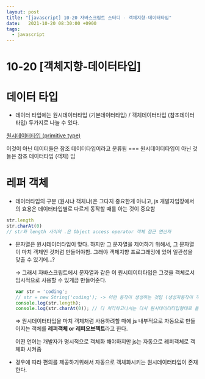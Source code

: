 ```yaml
---
layout: post
title: "[javascript] 10-20 자바스크립트 스터디 - 객체지향-데이터타입"
date:   2021-10-20 08:30:00 +0900
tags:
  - javascript
---
```


# 10-20 [객체지향-데이터타입]

# 데이터 타입

- 데이터 타입에는 원시데이터타입 (기본데이터타입) / 객체데이터타입 (참조데이터타입) 두가지로 나눌 수 있다.

[원시데이터타입 (primitive type)](https://www.notion.so/26cb6ce5b68d413380ed0b1b0e3bbad0)

이것이 아닌 데이터들은 참조 데이터타입이라고 분류됨 === 원시데이터타입이 아닌 것들은 참조 데이터타입 (객체) 임

# 레퍼 객체

- 데이터타입의 구분 (원시냐 객체냐)은 그다지 중요한게 아니고, js 개발자입장에서의 효용은 데이터타입별로 다르게 동작할 때를 아는 것이 중요함

```jsx
str.length
str.charAt(0) 
// str와 length 사이의 .은 Object access operator 객체 접근 연산자
```

- 문자열은 원시데이터타입이 맞다. 하지만 그 문자열을 제어하기 위해서, 그 문자열이 마치 객체인 것처럼 만들어야함. 그래야 객체지향 프로그래밍에 있어 일관성을 맞출 수 있기에...?
    
    → 그래서 자바스크립트에서 문자열과 같은 이 원시데이터타입은 그것을 객체로서 임시적으로 사용할 수 있게끔 만들어준다.
    
    ```jsx
    var str = 'coding';
    // str = new String('coding'); -> 이런 동작이 생성하는 것임 (생성자동작이 객체인것처럼 만들어줌) 
    console.log(str.length);
    console.log(str.charAt(0)); // 다 처리하고나서는 다시 원시데이터타입형태로 돌려준다.
    ```
    
    ⇒ 원시데이터타입을 마치 객체처럼 사용하려할 때에 js 내부적으로 자동으로 만들어지는 객체를 **레퍼객체 or 레퍼오브젝트**라고 한다.
    
    어떤 언어는 개발자가 명시적으로 객체화 해야하지만 js는 자동으로 레퍼객체로 객체화 시켜줌
    
- 경우에 따라 편의를 제공하기위해서 자동으로 객체화시키는 원시데이터타입이 존재한다.